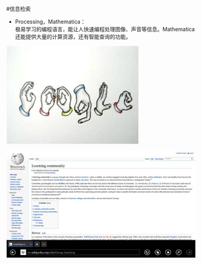 #信息检索

* Processing，Mathematica：  
极易学习的编程语言，能让人快速编程处理图像、声音等信息。Mathematica还能提供大量的计算资源，还有智能查询的功能。

![0](assets/digitized_tools/message_retrieval/00.jpg)

![0](assets/digitized_tools/message_retrieval/01.jpg)
